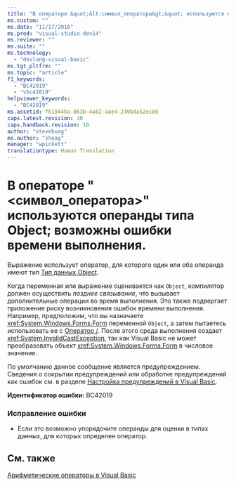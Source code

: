 ```yaml
---
title: "В операторе &quot;&lt;символ_оператора&gt;&quot; используются операнды типа Object; возможны ошибки времени выполнения. | Microsoft Docs"
ms.custom: ""
ms.date: "11/17/2016"
ms.prod: "visual-studio-dev14"
ms.reviewer: ""
ms.suite: ""
ms.technology: 
  - "devlang-visual-basic"
ms.tgt_pltfrm: ""
ms.topic: "article"
f1_keywords: 
  - "BC42019"
  - "vbc42019"
helpviewer_keywords: 
  - "BC42019"
ms.assetid: f61944ba-863b-4a82-aae4-249bda52ec8d
caps.latest.revision: 10
caps.handback.revision: 10
author: "stevehoag"
ms.author: "shoag"
manager: "wpickett"
translationtype: Human Translation
---
```

# В операторе &quot;&lt;символ_оператора&gt;&quot; используются операнды типа Object; возможны ошибки времени выполнения.
Выражение использует оператор, для которого один или оба операнда имеют тип [Тип данных Object](../../visual-basic/language-reference/data-types/object-data-type.md).  
  
 Когда переменная или выражение оценивается как `Object`, компилятор должен осуществить *позднее связывание*, что вызывает дополнительные операции во время выполнения. Это также подвергает приложение риску возникновения ошибок времени выполнения. Например, предположим, что вы назначаете <xref:System.Windows.Forms.Form> переменной `Object`, а затем пытаетесь использовать ее с [Оператор \/](../../visual-basic/language-reference/operators/floating-point-division-operator.md). После этого среда выполнения создает <xref:System.InvalidCastException>, так как Visual Basic не может преобразовать объект <xref:System.Windows.Forms.Form> в числовое значение.  
  
 По умолчанию данное сообщение является предупреждением. Сведения о сокрытии предупреждений или обработке предупреждений как ошибок см. в разделе [Настройка предупреждений в Visual Basic](/visual-studio/ide/configuring-warnings-in-visual-basic).  
  
 **Идентификатор ошибки:** BC42019  
  
### Исправление ошибки  
  
-   Если это возможно упорядочите операнды для оценки в типах данных, для которых определен оператор.  
  
## См. также  
 [Арифметические операторы в Visual Basic](../../visual-basic/programming-guide/language-features/operators-and-expressions/arithmetic-operators.md)
